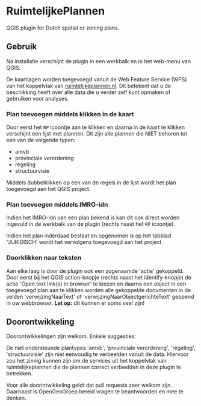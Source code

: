 # RuimtelijkePlannen #

QGIS plugin for Dutch spatial or zoning plans.

## Gebruik ##

Na installatie verschijnt de plugin in een werkbalk en in het web-menu van QGIS.

De kaartlagen worden toegevoegd vanuit de Web Feature Service (WFS) van het koppelvlak van [ruimtelijkeplannen.nl](https://ruimtelijkeplannen.nl). Dit betekent dat u de beschikking heeft over alle data die u verder zelf kunt opmaken of gebruiken voor analyses.

### Plan toevoegen middels klikken in de kaart ###
Door eerst het `RP` icoontje aan te klikken en daarna in de kaart te klikken verschijnt een lijst met plannen. Dit zijn alle plannen die NIET behoren tot een van de volgende typen:
  - amvb
  - provinciale verordening
  - regeling
  - structuurvisie

Middels dubbelklikken op een van de regels in de lijst wordt het plan toegevoegd aan het QGIS project.

### Plan toevoegen middels IMRO-idn ###

Indien het IMRO-idn van een plan bekend is kan dit ook direct worden ingevuld in de werkbalk van de plugin (rechts naast het `RP` icoontje).

Indien het plan inderdaad bestaat en opgenomen is op het tabblad "JURIDISCH' wordt het vervolgens toegevoegd aan het project.

### Doorklikken naar teksten ###

Aan elke laag is door de plugin ook een zogenaamde 'actie' gekoppeld. Door eerst bij het QGIS action-knopje (rechts naast het identify-knopje) de actie 'Open text link(s) in browser' te kiezen en daarna een object in een toegevoegd plan aan te klikken worden alle gekoppelde documenten in de velden 'verwijzingNaarText' of 'verwijzingNaarObjectgerichteText' geopend in uw webbrowser. 
**Let op:** dit kunnen er soms veel zijn!

## Doorontwikkeling ##

Doorontwikkelingen zijn welkom. Enkele suggesties:

De niet ondersteunde plantypes 'amvb', 'provinciale verordening', 'regeling', 'structuurvisie' zijn niet eenvoudig te verbeelden vanuit de data. Hiervoor zou het zinnig kunnen zijn om de services uit het koppelvlak van ruimtelijkeplannen die de plannen correct verbeelden in deze plugin te betrekken.

Voor alle doorintwikkeling geldt dat pull requests zeer welkom zijn. Daarnaast is OpenGeoGroep bereid vragen te beantwoorden en mee te denken.
